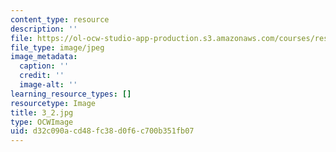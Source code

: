 ```yaml
---
content_type: resource
description: ''
file: https://ol-ocw-studio-app-production.s3.amazonaws.com/courses/res-18-006-calculus-revisited-single-variable-calculus-fall-2010/d32c090acd48fc38d0f6c700b351fb07_3_2.jpg
file_type: image/jpeg
image_metadata:
  caption: ''
  credit: ''
  image-alt: ''
learning_resource_types: []
resourcetype: Image
title: 3_2.jpg
type: OCWImage
uid: d32c090a-cd48-fc38-d0f6-c700b351fb07
---
```


